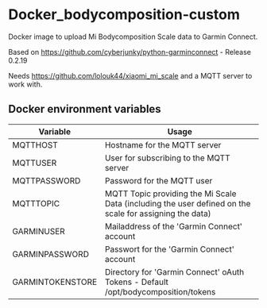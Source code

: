 # Docker_bodycomposition-custom

Docker image to upload Mi Bodycomposition Scale data to Garmin Connect.

Based on https://github.com/cyberjunky/python-garminconnect - Release 0.2.19

Needs https://github.com/lolouk44/xiaomi_mi_scale and a MQTT server to work with.

## Docker environment variables
Variable|Usage
--------|-----
MQTTHOST|Hostname for the MQTT server
MQTTUSER|User for subscribing to the MQTT server
MQTTPASSWORD|Password for the MQTT user
MQTTTOPIC|MQTT Topic providing the Mi Scale Data (including the user defined on the scale for assigning the data)
GARMINUSER|Mailaddress of the 'Garmin Connect' account
GARMINPASSWORD|Passwort for the 'Garmin Connect' account
GARMINTOKENSTORE|Directory for 'Garmin Connect' oAuth Tokens - Default /opt/bodycomposition/tokens
